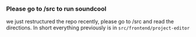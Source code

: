 ### Please go to /src to run soundcool

we just restructured the repo recently, please go to /src and read
the directions. In short everything previously is in `src/frontend/project-editor`

